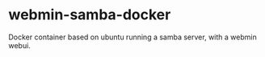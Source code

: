 # webmin-samba-docker
Docker container based on ubuntu running a samba server, with a webmin webui.
